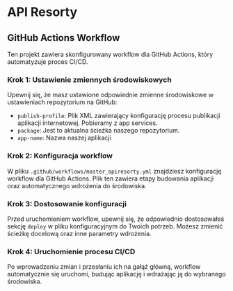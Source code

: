 # API Resorty

## GitHub Actions Workflow

Ten projekt zawiera skonfigurowany workflow dla GitHub Actions, który automatyzuje proces CI/CD.

### Krok 1: Ustawienie zmiennych środowiskowych

Upewnij się, że masz ustawione odpowiednie zmienne środowiskowe w ustawieniach repozytorium na GitHub:
- `publish-profile`: Plik XML zawierający konfigurację procesu publikacji aplikacji internetowej. Pobieramy z app services.
- `package`: Jest to aktualna ścieżka naszego repozytorium. 
- `app-name`: Nazwa naszej aplikacji

### Krok 2: Konfiguracja workflow

W pliku `.github/workflows/master_apiresorty.yml` znajdziesz konfigurację workflow dla GitHub Actions. Plik ten zawiera etapy budowania aplikacji oraz automatycznego wdrożenia do środowiska.

### Krok 3: Dostosowanie konfiguracji

Przed uruchomieniem workflow, upewnij się, że odpowiednio dostosowałeś sekcję `deploy` w pliku konfiguracyjnym do Twoich potrzeb. Możesz zmienić ścieżkę docelową oraz inne parametry wdrożenia.

### Krok 4: Uruchomienie procesu CI/CD

Po wprowadzeniu zmian i przesłaniu ich na gałąź główną, workflow automatycznie się uruchomi, budując aplikację i wdrażając ją do wybranego środowiska.
